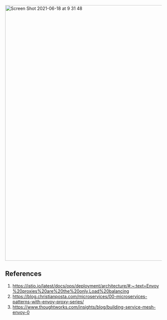 <img width="822" alt="Screen Shot 2021-06-18 at 9 31 48" src="https://user-images.githubusercontent.com/12546802/122488255-0cf35c00-d018-11eb-9a82-2ae3fed36540.png">


## References
1. https://istio.io/latest/docs/ops/deployment/architecture/#:~:text=Envoy%20proxies%20are%20the%20only,Load%20balancing
2. https://blog.christianposta.com/microservices/00-microservices-patterns-with-envoy-proxy-series/
3. https://www.thoughtworks.com/insights/blog/building-service-mesh-envoy-0
